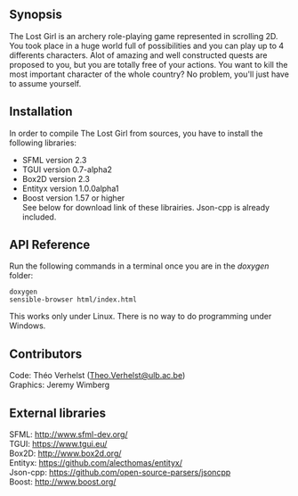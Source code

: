 ## Synopsis

The Lost Girl is an archery role-playing game represented in scrolling 2D.  
You took place in a huge world full of possibilities and you can play up to 4 differents characters. Alot of amazing and well constructed quests are proposed to you, but you are totally free of your actions. You want to kill the most important character of the whole country? No problem, you'll just have to assume yourself. 

## Installation
In order to compile The Lost Girl from sources, you have to install the following libraries:
* SFML version 2.3
* TGUI version 0.7-alpha2
* Box2D version 2.3
* Entityx version 1.0.0alpha1
* Boost version 1.57 or higher  
See below for download link of these librairies.
Json-cpp is already included.

## API Reference

Run the following commands in a terminal once you are in the *doxygen* folder:  
```
doxygen
sensible-browser html/index.html
```
This works only under Linux. There is no way to do programming under Windows.

## Contributors

Code: Théo Verhelst (Theo.Verhelst@ulb.ac.be)  
Graphics: Jeremy Wimberg

## External libraries

SFML: http://www.sfml-dev.org/  
TGUI: https://www.tgui.eu/  
Box2D: http://www.box2d.org/  
Entityx: https://github.com/alecthomas/entityx/  
Json-cpp: https://github.com/open-source-parsers/jsoncpp  
Boost: http://www.boost.org/  

